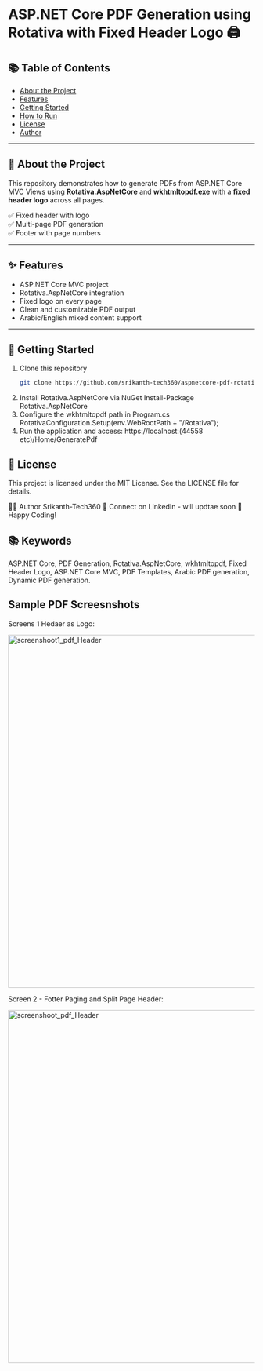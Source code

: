 # ASP.NET Core PDF Generation using Rotativa with Fixed Header Logo 🖨️

## 📚 Table of Contents

- [About the Project](#about-the-project)
- [Features](#features)
- [Getting Started](#getting-started)
- [How to Run](#how-to-run)
- [License](#license)
- [Author](#author)

---

## 📖 About the Project

This repository demonstrates how to generate PDFs from ASP.NET Core MVC Views using **Rotativa.AspNetCore** and **wkhtmltopdf.exe** with a **fixed header logo** across all pages.

✅ Fixed header with logo  
✅ Multi-page PDF generation  
✅ Footer with page numbers

---

## ✨ Features

- ASP.NET Core MVC project
- Rotativa.AspNetCore integration
- Fixed logo on every page
- Clean and customizable PDF output
- Arabic/English mixed content support

---

## 🚀 Getting Started

1. Clone this repository
   ```bash
   git clone https://github.com/srikanth-tech360/aspnetcore-pdf-rotativa-header-logo.git

2. Install Rotativa.AspNetCore via NuGet
  Install-Package Rotativa.AspNetCore
3. Configure the wkhtmltopdf path in Program.cs
  RotativaConfiguration.Setup(env.WebRootPath + "/Rotativa");
4. Run the application and access:
     https://localhost:<port>(44558 etc)/Home/GeneratePdf

## 📜 License
This project is licensed under the MIT License.
See the LICENSE file for details.

🙋‍♂️ Author
Srikanth-Tech360
📧 Connect on LinkedIn - will updtae soon
🚀 Happy Coding!

## 📚 Keywords

ASP.NET Core, PDF Generation, Rotativa.AspNetCore, wkhtmltopdf, Fixed Header Logo, ASP.NET Core MVC, PDF Templates, Arabic PDF generation, Dynamic PDF generation.

## Sample PDF Screesnshots

Screens 1 Hedaer as Logo:

<img width="720" alt="screenshoot1_pdf_Header" src="https://github.com/user-attachments/assets/81760768-941a-4f7f-b62c-d33b8405492c" />

Screen 2 - Fotter Paging and Split Page Header:

<img width="720" alt="screenshoot_pdf_Header" src="https://github.com/user-attachments/assets/026eca14-25cd-46f2-9b58-bd0c49042152" />

